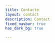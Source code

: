 ```yaml
---
title: Contacte
layout: contact
description: Contact
fixed_navbar: true
has_dark_bg: true

---
```



